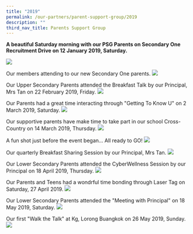 ```yaml
---
title: "2019"
permalink: /our-partners/parent-support-group/2019
description: ""
third_nav_title: Parents Support Group
---
```

**A beautiful Saturday morning with our PSG Parents on Secondary One Recruitment Drive on 12 January 2019, Saturday.**

![](/images/SecOne%20Recruitment%20Drive.jpeg)

Our members attending to our new Secondary One parents.
![](/images/Sec%20One%20Parents.jpeg)

Our Upper Secondary Parents attended the Breakfast Talk by our Principal, Mrs Tan on 22 February 2019, Friday.
![](/images/PSG11.jpeg)

Our Parents had a great time interacting through "Getting To Know U" on 2 March 2019, Saturday.
![](/images/PSGM1.jpeg)

Our supportive parents have make time to take part in our school Cross-Country on 14 March 2019, Thursday.
![](/images/PSG1%20(1).jpeg)

A fun shot just before the event began... All ready to GO!
![](/images/PSG2%20(1).jpeg)

Our quarterly Breakfast Sharing Session by our Principal,  Mrs Tan.
![](/images/Breakfast%20Sharing.jpeg)

Our Lower Secondary Parents attended the CyberWellness Session by our Principal on 18 April 2019, Thursday.
![](/images/Cyberwellness%20Session.jpeg)

Our Parents and Teens had a wondrful time bonding through Laser Tag on Saturday, 27 April 2019.
![](/images/ParentsAndTeens.jpeg)

Our Lower Secondary Parents attended the "Meeting with Principal" on 18 May 2019, Saturday.
![](/images/MeetPrincipal.jpeg)

Our first "Walk the Talk" at Kg,  Lorong Buangkok on 26 May 2019, Sunday.
![](/images/WalkTheTalk.jpeg)
